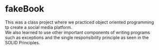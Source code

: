 # fakeBook
This was a class project where we practiced object oriented programming tp create a social media platform.  
We also learned to use other important components of writing programs such as exceptions and the single responsibility principle
as seen in the SOLID Principles.
